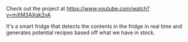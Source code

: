 Check out the project at https://www.youtube.com/watch?v=mXM3AXqk2vA

It's a smart fridge that detects the contents in the fridge in real time and generates potential recipes based off what we have in stock.
